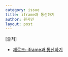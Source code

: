 ```yaml
---
category: issue
title: iframe과 통신하기
author: 원지민
layout: post
---
```


<div class="provenance">
    [출처]
    <ul>
        <li><a href="https://www.zerocho.com/category/HTML/post/59e73a7669a8ed0019079d44" target="_blank">제로초::iframe과 통신하기</a></li>
    </ul>
</div>